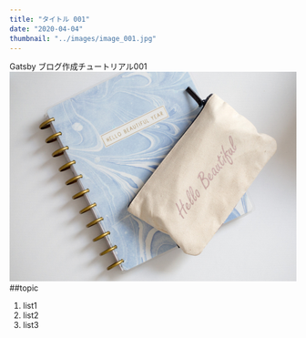```yaml
---
title: "タイトル 001"
date: "2020-04-04"
thumbnail: "../images/image_001.jpg"
---
```


Gatsby ブログ作成チュートリアル001
![Sample](../images/image_001.jpg)
##topic

1. list1
2. list2
3. list3